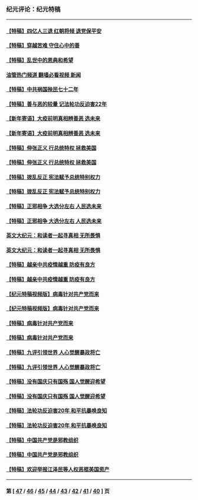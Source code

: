 ### 纪元评论：纪元特稿
---
#### [【特稿】四亿人三退 红朝将倾 退党保平安](../../pages/nsc424/n13794378.md?09220330) 
#### [【特稿】穿越苦难 守住心中的善](../../pages/nsc424/n13784979.md?09220330) 
#### [【特稿】乱世中的恩典和希望](../../pages/nsc424/n13734687.md?09220330) 
#### [油管热门频道 翻墙必看视频 新闻](ok?09220330)
#### [【特稿】中共祸国殃民七十二年](../../pages/nsc424/n13272607.md?09220330) 
#### [【特稿】善与恶的较量 记法轮功反迫害22年](../../pages/nsc424/n13086597.md?09220330) 
#### [【新年寄语】大疫前明真相辨善恶 选未来](../../pages/nsc424/n12660855.md?09220330) 
#### [【新年寄语】大疫前明真相辨善恶 选未来](../../pages/nsc424/n12660855.md?09220330) 
#### [【特稿】伸张正义 行总统特权 拯救美国](../../pages/nsc424/n12616806.md?09220330) 
#### [【特稿】伸张正义 行总统特权 拯救美国](../../pages/nsc424/n12616806.md?09220330) 
#### [【特稿】拨乱反正 宪法赋予总统特别权力](../../pages/nsc424/n12598306.md?09220330) 
#### [【特稿】拨乱反正 宪法赋予总统特别权力](../../pages/nsc424/n12598306.md?09220330) 
#### [【特稿】正邪相争 大选分左右 人民选未来](../../pages/nsc424/n12545208.md?09220330) 
#### [【特稿】正邪相争 大选分左右 人民选未来](../../pages/nsc424/n12545208.md?09220330) 
#### [英文大纪元：和读者一起寻真相 无所畏惧](../../pages/nsc424/n12542027.md?09220330) 
#### [英文大纪元：和读者一起寻真相 无所畏惧](../../pages/nsc424/n12542027.md?09220330) 
#### [【特稿】越亲中共疫情越重 防疫有良方](../../pages/nsc424/n12042989.md?09220330) 
#### [【特稿】越亲中共疫情越重 防疫有良方](../../pages/nsc424/n12042989.md?09220330) 
#### [【纪元特稿视频版】病毒针对共产党而来](../../pages/nsc424/n11977328.md?09220330) 
#### [【纪元特稿视频版】病毒针对共产党而来](../../pages/nsc424/n11977328.md?09220330) 
#### [【特稿】病毒针对共产党而来](../../pages/nsc424/n11928818.md?09220330) 
#### [【特稿】病毒针对共产党而来](../../pages/nsc424/n11928818.md?09220330) 
#### [【特稿】九评引领世界 人心觉醒暴政将亡](../../pages/nsc424/n11660496.md?09220330) 
#### [【特稿】九评引领世界 人心觉醒暴政将亡](../../pages/nsc424/n11660496.md?09220330) 
#### [【特稿】没有国庆只有国殇 国人觉醒迎希望](../../pages/nsc424/n11549354.md?09220330) 
#### [【特稿】没有国庆只有国殇 国人觉醒迎希望](../../pages/nsc424/n11549354.md?09220330) 
#### [【特稿】法轮功反迫害20年 和平抗暴唤良知](../../pages/nsc424/n11389135.md?09220330) 
#### [【特稿】法轮功反迫害20年 和平抗暴唤良知](../../pages/nsc424/n11389135.md?09220330) 
#### [【特稿】中国共产党是邪教组织](../../pages/nsc424/n11355551.md?09220330) 
#### [【特稿】中国共产党是邪教组织](../../pages/nsc424/n11355551.md?09220330) 
#### [【特稿】欢迎举报江泽民等人权恶棍美国资产](../../pages/nsc424/n11303040.md?09220330) 

---
#### 第 [ [47](./47.md?09220330) / [46](./46.md?09220330) / [45](./45.md?09220330) / [44](./44.md?09220330) / [43](./43.md?09220330) / [42](./42.md?09220330) / [41](./41.md?09220330) / [40](./40.md?09220330) ] 页
